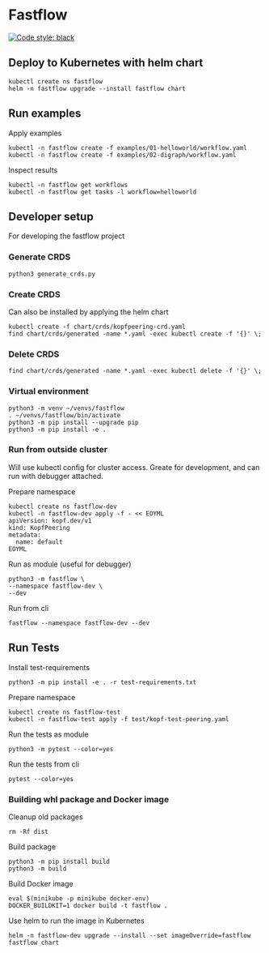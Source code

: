 # Fastflow

[![Code style: black](https://img.shields.io/badge/code%20style-black-000000.svg)](https://github.com/psf/black)

## Deploy to Kubernetes with helm chart

```shell
kubectl create ns fastflow
helm -n fastflow upgrade --install fastflow chart
```

## Run examples

Apply examples
```shell
kubectl -n fastflow create -f examples/01-helloworld/workflow.yaml
kubectl -n fastflow create -f examples/02-digraph/workflow.yaml
```

Inspect results
```shell
kubectl -n fastflow get workflows
kubectl -n fastflow get tasks -l workflow=helloworld
```

## Developer setup

For developing the fastflow project

### Generate CRDS

    python3 generate_crds.py

### Create CRDS

Can also be installed by applying the helm chart

    kubectl create -f chart/crds/kopfpeering-crd.yaml
    find chart/crds/generated -name *.yaml -exec kubectl create -f '{}' \;

### Delete CRDS

    find chart/crds/generated -name *.yaml -exec kubectl delete -f '{}' \;


### Virtual environment

```shell
python3 -m venv ~/venvs/fastflow
. ~/venvs/fastflow/bin/activate
python3 -m pip install --upgrade pip
python3 -m pip install -e .
```

### Run from outside cluster

Will use kubectl config for cluster access.
Greate for development, and can run with debugger attached.

Prepare namespace
```shell
kubectl create ns fastflow-dev
kubectl -n fastflow-dev apply -f - << EOYML
apiVersion: kopf.dev/v1
kind: KopfPeering
metadata:
  name: default
EOYML
```

Run as module (useful for debugger)
```shell
python3 -m fastflow \
--namespace fastflow-dev \
--dev
```

Run from cli
```shell
fastflow --namespace fastflow-dev --dev
```


## Run Tests

Install test-requirements
```shell
python3 -m pip install -e . -r test-requirements.txt
```

Prepare namespace
```shell
kubectl create ns fastflow-test
kubectl -n fastflow-test apply -f test/kopf-test-peering.yaml
````

Run the tests as module
```shell
python3 -m pytest --color=yes
```


Run the tests from cli
```shell
pytest --color=yes
```


### Building whl package and Docker image

Cleanup old packages
```shell
rm -Rf dist
```

Build package
```shell
python3 -m pip install build
python3 -m build
```

Build Docker image
```shell
eval $(minikube -p minikube docker-env)
DOCKER_BUILDKIT=1 docker build -t fastflow .
```

Use helm to run the image in Kubernetes
```shell
helm -n fastflow-dev upgrade --install --set imageOverride=fastflow fastflow chart
```
